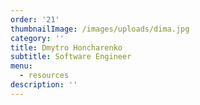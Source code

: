```yaml
---
order: '21'
thumbnailImage: /images/uploads/dima.jpg
category: ''
title: Dmytro Honcharenko
subtitle: Software Engineer
menu:
  - resources
description: ''
---
```


